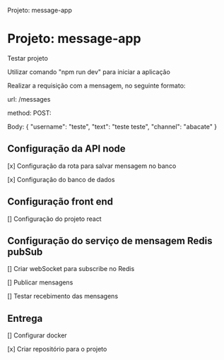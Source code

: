 Projeto: message-app


# Projeto: message-app

Testar projeto

Utilizar comando "npm run dev" para iniciar a aplicação

Realizar a requisição com a mensagem, no seguinte formato:


url: /messages

method: POST:

Body:
{
    "username": "teste",
    "text": "teste teste",
    "channel": "abacate"
}




## Configuração da API node
[x] Configuração da rota para salvar mensagem no banco

[x] Configuração do banco de dados



## Configuração front end
[] Configuração do projeto react



## Configuração do serviço de mensagem Redis pubSub
[] Criar webSocket para subscribe no Redis

[] Publicar mensagens

[] Testar recebimento das mensagens



## Entrega
[] Configurar docker

[x] Criar repositório para o projeto
